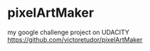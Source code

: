 # pixelArtMaker
my google challenge project on UDACITY
https://github.com/victoretudor/pixelArtMaker
